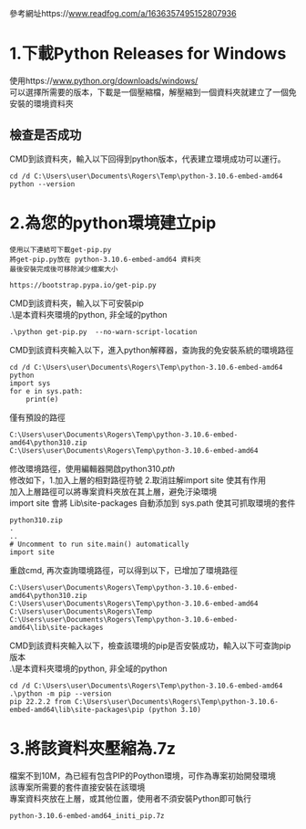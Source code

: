 ﻿參考網址https://www.readfog.com/a/1636357495152807936

# 1.下載Python Releases for Windows

使用https://www.python.org/downloads/windows/  
可以選擇所需要的版本，下載是一個壓縮檔，解壓縮到一個資料夾就建立了一個免安裝的環境資料夾  

## 檢查是否成功  
    
CMD到該資料夾，輸入以下回得到python版本，代表建立環境成功可以運行。

    cd /d C:\Users\user\Documents\Rogers\Temp\python-3.10.6-embed-amd64
    python --version

# 2.為您的python環境建立pip  

    使用以下連結可下載get-pip.py  
    將get-pip.py放在 python-3.10.6-embed-amd64 資料夾  
    最後安裝完成後可移除減少檔案大小  

    https://bootstrap.pypa.io/get-pip.py

CMD到該資料夾，輸入以下可安裝pip  
.\是本資料夾環境的python, 非全域的python

    .\python get-pip.py  --no-warn-script-location

CMD到該資料夾輸入以下，進入python解釋器，查詢我的免安裝系統的環境路徑

    cd /d C:\Users\user\Documents\Rogers\Temp\python-3.10.6-embed-amd64
    python
    import sys
    for e in sys.path:
        print(e)

僅有預設的路徑

    C:\Users\user\Documents\Rogers\Temp\python-3.10.6-embed-amd64\python310.zip
    C:\Users\user\Documents\Rogers\Temp\python-3.10.6-embed-amd64

修改環境路徑，使用編輯器開啟python310._pth_  
修改如下，1.加入上層的相對路徑符號 2.取消註解import site 使其有作用  
加入上層路徑可以將專案資料夾放在其上層，避免汙染環境  
import site 會將 Lib\site-packages 自動添加到 sys.path 使其可抓取環境的套件  

    python310.zip
    .
    ..
    # Uncomment to run site.main() automatically
    import site

重啟cmd, 再次查詢環境路徑，可以得到以下，已增加了環境路徑  

    C:\Users\user\Documents\Rogers\Temp\python-3.10.6-embed-amd64\python310.zip
    C:\Users\user\Documents\Rogers\Temp\python-3.10.6-embed-amd64
    C:\Users\user\Documents\Rogers\Temp
    C:\Users\user\Documents\Rogers\Temp\python-3.10.6-embed-amd64\lib\site-packages

CMD到該資料夾輸入以下，檢查該環境的pip是否安裝成功，輸入以下可查詢pip版本  
.\是本資料夾環境的python, 非全域的python  
    
    cd /d C:\Users\user\Documents\Rogers\Temp\python-3.10.6-embed-amd64
    .\python -m pip --version
    pip 22.2.2 from C:\Users\user\Documents\Rogers\Temp\python-3.10.6-embed-amd64\lib\site-packages\pip (python 3.10)

#  3.將該資料夾壓縮為.7z

檔案不到10M，為已經有包含PIP的Poython環境，可作為專案初始開發環境  
該專案所需要的套件直接安裝在該環境  
專案資料夾放在上層，或其他位置，使用者不須安裝Python即可執行

    python-3.10.6-embed-amd64_initi_pip.7z